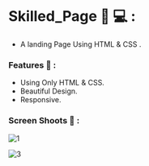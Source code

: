 # Skilled_Page 🧾 💻 :

- A landing Page Using HTML & CSS . 

### Features 🎉  :

- Using Only HTML & CSS.
- Beautiful Design.
- Responsive.


### Screen Shoots 📸 :

![1](https://github.com/moadhamousti/Skilled_Page/assets/118165767/a3229709-4dd7-4992-9f15-d46928b43fd4)

![3](https://github.com/moadhamousti/Skilled_Page/assets/118165767/f1069205-b405-434d-8b02-67fcc6db1817)

